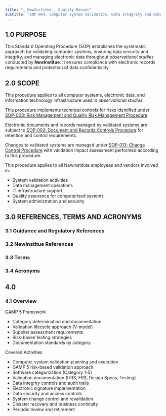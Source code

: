 ```yaml
---
title: "__NewInstitue__ Quality Manual"
subtitle: "SOP-004: Computer System Validation, Data Integrity and Data Management Procedure"
---
```


## 1.0 PURPOSE

This Standard Operating Procedure (SOP) establishes the systematic approach for
validating computer systems, ensuring data security and integrity, and managing
electronic data throughout *observational studies* conducted by
__NewInstitue__. It ensures compliance with electronic records requirements and
protection of data confidentiality.

## 2.0 SCOPE

This procedure applies to all computer systems, electronic data, and information
technology infrastructure used in *observational studies*.

This procedure implements technical controls for risks identified under
[SOP-003: Risk Management and Quality Risk Management Procedure](SOP-003--Risk_Management_and_Quality_Risk_Management_Procedure.md)

Electronic documents and records managed by validated systems are subject to
[SOP-002: Document and Records Controls Procedure](SOP-002--Document_and_Records_Controls_Procedure.md)
for retention and control requirements.

Changes to validated systems are managed under [SOP-013: Change Control Procedure](SOP-013--Change_Control_Procedure.md) with validation impact assessment performed according to this procedure.

This procedure applies to all NewInstitute employees and vendors involved in:

- System validation activities
- Data management operations
- IT infrastructure support
- Quality assurance for computerized systems
- System administration and security

## 3.0 REFERENCES, TERMS AND ACRONYMS

### 3.1 Guidance and Regulatory References

### 3.2 __NewInstitue__ References 

### 3.3 Terms

### 3.4 Acronyms

## 4.0

### 4.1 Overview

GAMP 5 Framework

- Category determination and documentation
- Validation lifecycle approach (V-model)
- Supplier assessment requirements
- Risk-based testing strategies
- Documentation standards by category

Covered Activities

- Computer system validation planning and execution
- GAMP 5 risk-based validation approach
- Software categorization (Category 1-5)
- Validation documentation (URS, FRS, Design Specs, Testing)
- Data integrity controls and audit trails
- Electronic signature implementation
- Data security and access controls
- System change control and revalidation
- Disaster recovery and business continuity
- Periodic review and retirement
